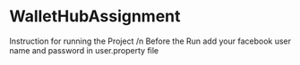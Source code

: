 # WalletHubAssignment

Instruction for running the Project /n
Before the Run add your facebook user name and password in user.property file
